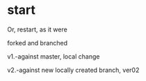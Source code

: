 # start
Or, restart, as it were

forked and branched

v1.-against master, local change

v2.-against new locally created branch, ver02